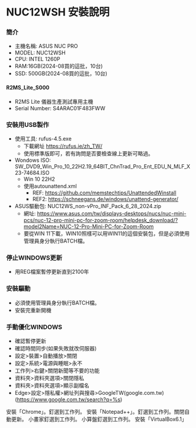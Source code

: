 # NUC12WSH 安裝說明

### 簡介
+ 主機名稱: ASUS NUC PRO
+ MODEL: NUC12WSH
+ CPU: INTEL 1260P
+ RAM:16GB(2024-08買的這批，10台)
+ SSD: 500GB(2024-08買的這批，10台)

#### R2MS_Lite_S000
+ R2MS Lite 儀器生產測試專用主機
+ Serial Number: S4ARAC01F483FWW





### 安裝用USB製作
+ 使用工具: rufus-4.5.exe
  + 下載網址 https://rufus.ie/zh_TW/
  + 使用標準版即可，若有詢問是否要檢查線上更新可略過。
+ Wondows ISO: SW_DVD9_Win_Pro_10_22H2.19_64BIT_ChnTrad_Pro_Ent_EDU_N_MLF_X23-74684.ISO
  + Win 10 22H2
  + 使用autounattend.xml
    + REF: https://github.com/memstechtips/UnattendedWinstall
    + REF2: https://schneegans.de/windows/unattend-generator/
+ ASUS驅動包: NUC12WS_non-vPro_INF_Pack_6_28_2024.zip
  + 網址: https://www.asus.com/tw/displays-desktops/nucs/nuc-mini-pcs/nuc-12-pro-mini-pc-for-zoom-room/helpdesk_download/?model2Name=NUC-12-Pro-Mini-PC-for-Zoom-Room
  + 要從WIN 11下載，WIN10照樣可以用WIN11的這個安裝包，但是必須使用管理員身分執行BATCH檔。

### 停止WINDOWS更新
+ 用REG檔案暫停更新直到2100年


### 安裝驅動
+ 必須使用管理員身分執行BATCH檔。
+ 安裝完重新開機

### 手動優化WINDOWS
+ 確認暫停更新
+ 確認時間同步(如果失敗就改伺服器)
+ 設定>裝置>自動播放>關閉
+ 設定>系統>電源與睡眠>永不
+ 工作列>右鍵>關閉新聞等不要的功能
+ 資料夾>資料夾選項>關閉隱私
+ 資料夾>資料夾選項>顯示副檔名
+ Edge>設定>隱私權>網址列與搜尋>GoogleTW(google.com.tw)(https://www.google.com.tw/search?q=%s)

安裝「Chrome」。釘選到工作列。
安裝「Notepad++」。釘選到工作列。關閉自動更新。
小畫家釘選到工作列。
小算盤釘選到工作列。
安裝「VirtualBox6.1」
